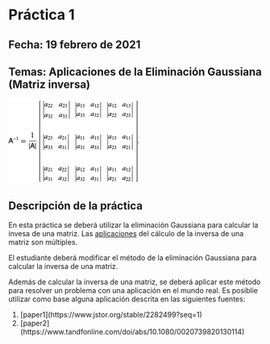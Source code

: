 # Práctica 1

## Fecha: 19 febrero de 2021

## Temas: Aplicaciones de la Eliminación Gaussiana (Matriz inversa)

![alt text](../figs/inverse.png)

## Descripción de la práctica

En esta práctica se deberá utilizar la eliminación Gaussiana para calcular la invesa de una matriz. Las [aplicaciones](https://www.tandfonline.com/doi/abs/10.1080/0020739820130114) del cálculo de la inversa de una matriz son múltiples.

El estudiante deberá modificar el método de la eliminación Gaussiana para calcular la inversa de una matriz. 

Además de calcular la inversa de una matriz, se deberá aplicar este método para resolver un problema con una aplicación en el mundo real. Es posiblie utilizar como base alguna aplicación descrita en las siguientes fuentes: 

<ol> <li> [paper1](https://www.jstor.org/stable/2282499?seq=1)</li> <li> [paper2](https://www.tandfonline.com/doi/abs/10.1080/0020739820130114)</li> </ol>





